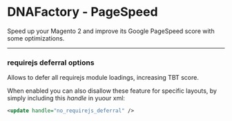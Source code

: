 # DNAFactory - PageSpeed
Speed up your Magento 2 and improve its Google PageSpeed score with some optimizations.
___

### requirejs deferral options
Allows to defer all requirejs module loadings, increasing TBT score.

When enabled you can also disallow these feature for specific layouts, by simply including this *handle* in yuour xml:
```xml
<update handle="no_requirejs_deferral" />
```
